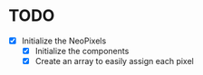 # TODO

* [X] Initialize the NeoPixels
    * [X] Initialize the components
    * [X] Create an array to easily assign each pixel
